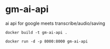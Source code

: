 # gm-ai-api
ai api for google meets transcribe/audio/saving

```commandline
docker build -t gm-ai-api .
```

```commandline
docker run -d -p 8000:8000 gm-ai-api
```